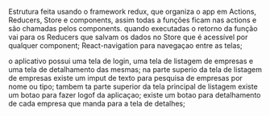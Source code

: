 Estrutura feita usando o framework redux, que organiza o app em Actions, Reducers, Store e components, assim todas a funções ficam nas actions e são chamadas pelos components. quando executadas o retorno da função vai para os Reducers que salvam os dados no Store que é acessível por qualquer component;
React-navigation para navegaçao entre as telas;

o aplicativo possui uma tela de login, uma tela de listagem de empresas e uma tela de detalhamento das mesmas;
na parte superio da tela de listagem de empresas existe um imput de texto para pesquisa de empresas por nome ou tipo;
tambem ta parte superior da tela principal de listagem existe um botao para fazer logof da aplicaçao;
existe um botao para detalhamento de cada empresa que manda para a tela de detalhes;
